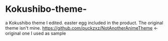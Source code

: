 # Kokushibo-theme-
a Kokushibo theme I edited. easter egg included in the product.
The original theme isn't mine.
https://github.com/puckzxz/NotAnotherAnimeTheme <- original one I used as sample
